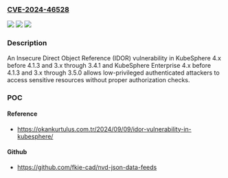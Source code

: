 ### [CVE-2024-46528](https://cve.mitre.org/cgi-bin/cvename.cgi?name=CVE-2024-46528)
![](https://img.shields.io/static/v1?label=Product&message=n%2Fa&color=blue)
![](https://img.shields.io/static/v1?label=Version&message=n%2Fa&color=blue)
![](https://img.shields.io/static/v1?label=Vulnerability&message=n%2Fa&color=brighgreen)

### Description

An Insecure Direct Object Reference (IDOR) vulnerability in KubeSphere 4.x before 4.1.3 and 3.x through 3.4.1 and KubeSphere Enterprise 4.x before 4.1.3 and 3.x through 3.5.0 allows low-privileged authenticated attackers to access sensitive resources without proper authorization checks.

### POC

#### Reference
- https://okankurtulus.com.tr/2024/09/09/idor-vulnerability-in-kubesphere/

#### Github
- https://github.com/fkie-cad/nvd-json-data-feeds

